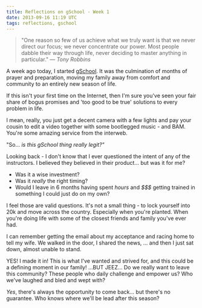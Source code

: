 ```yaml
---
title: Reflections on gSchool - Week 1
date: 2013-09-16 11:19 UTC
tags: reflections, gschool
---
```


> "One reason so few of us achieve what we truly want is that we never direct our focus; we never concentrate our power. Most people dabble their way through life, never deciding to master anything in particular." — *Tony Robbins*

A week ago today, I started <a href="http://gschool.it" title="gSchool">gSchool</a>. It was the culmination of months of prayer and preparation, moving my family away from comfort and community to an entirely new season of life.

If this isn't your first time on the Internet, then I'm sure you've seen your fair share of bogus promises and 'too good to be true' solutions to every problem in life.

I mean, really, you just get a decent camera with a few lights and pay your cousin to edit a video together with some bootlegged music - and BAM. You're some amazing service from the interweb.

"So... *is this gSchool thing really legit?"*

Looking back - I don't know that I ever questioned the intent of any of the instructors. I believed they believed in their product... but was it for me?

- Was it a wise investment?
- Was it *really* the right timing?
- Would I leave in 6 months having spent *hours* and *$$$* getting trained in something I could just do on my own?

I feel those are valid questions. It's not a small thing - to lock yourself into 20k and move across the country. Especially when you're planted. When you're doing life with some of the closest friends and family you've ever had.

I can remember getting the email about my acceptance and racing home to tell my wife. We walked in the door, I shared the news, ... and then I just sat down, almost unable to stand.

YES! I made it in! This is what I've wanted and strived for, and this could be a defining moment in our family! ...BUT JEEZ... Do we really want to leave this community? These people who daily challenge and empower us? Who we've laughed and bled and wept with?

*Yes*, there's always the opportunity to come back... but there's no guarantee. Who knows where we'll be lead after this season?
















